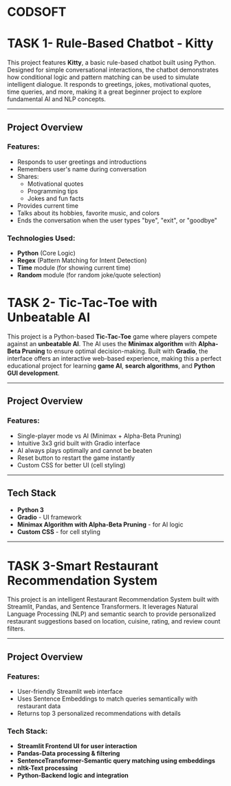 # CODSOFT 
# TASK 1- Rule-Based Chatbot - Kitty

This project features **Kitty**, a basic rule-based chatbot built using Python. Designed for simple conversational interactions, the chatbot demonstrates how conditional logic and pattern matching can be used to simulate intelligent dialogue. It responds to greetings, jokes, motivational quotes, time queries, and more, making it a great beginner project to explore fundamental AI and NLP concepts.

---

## Project Overview

###  Features:
- Responds to user greetings and introductions
- Remembers user's name during conversation
- Shares:
  - Motivational quotes
  - Programming tips
  - Jokes and fun facts
- Provides current time
- Talks about its hobbies, favorite music, and colors
- Ends the conversation when the user types "bye", "exit", or "goodbye"

### Technologies Used:
- **Python** (Core Logic)
- **Regex** (Pattern Matching for Intent Detection)
- **Time** module (for showing current time)
- **Random** module (for random joke/quote selection)

# TASK 2- Tic-Tac-Toe with Unbeatable AI

This project is a Python-based **Tic-Tac-Toe** game where players compete against an **unbeatable AI**. The AI uses the **Minimax algorithm** with **Alpha-Beta Pruning** to ensure optimal decision-making. Built with **Gradio**, the interface offers an interactive web-based experience, making this a perfect educational project for learning **game AI**, **search algorithms**, and **Python GUI development**.

---

## Project Overview

### Features:

- Single-player mode vs AI (Minimax + Alpha-Beta Pruning)
- Intuitive 3x3 grid built with Gradio interface
- AI always plays optimally and cannot be beaten
- Reset button to restart the game instantly
- Custom CSS for better UI (cell styling)

---

## Tech Stack

- **Python 3**
- **Gradio** - UI framework
- **Minimax Algorithm with Alpha-Beta Pruning** - for AI logic
- **Custom CSS** - for cell styling

---

# TASK 3-Smart Restaurant Recommendation System
This project is an intelligent Restaurant Recommendation System built with Streamlit, Pandas, and Sentence Transformers. It leverages Natural Language Processing (NLP) and semantic search to provide personalized restaurant suggestions based on location, cuisine, rating, and review count filters.

---

## Project Overview

### Features:

- User-friendly Streamlit web interface
- Uses Sentence Embeddings to match queries semantically with restaurant data
- Returns top 3 personalized recommendations with details

### Tech Stack:
- **Streamlit	Frontend UI for user interaction**
- **Pandas-Data processing & filtering**
- **SentenceTransformer-Semantic query matching using embeddings**
- **nltk-Text processing**
- **Python-Backend logic and integration**




